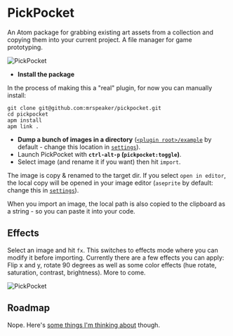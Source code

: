 # PickPocket

An Atom package for grabbing existing art assets from a collection and copying them into your current project. A file manager for game prototyping.

![PickPocket](https://cloud.githubusercontent.com/assets/129330/17072386/ca12ef8e-5035-11e6-8626-19ccd95f3266.gif)

* **Install the package**

In the process of making this a "real" plugin, for now you can manually install:
```
git clone git@github.com:mrspeaker/pickpocket.git
cd pickpocket
apm install
apm link .
```

* **Dump a bunch of images in a directory** ([`<plugin root>/example`](https://github.com/mrspeaker/pickpocket/tree/master/example) by default - change this location in [`settings`](atom://config/packages/pickpocket)).
* Launch PickPocket with **`ctrl-alt-p` (`pickpocket:toggle`)**.
* Select image (and rename it if you want) then hit `import`.

The image is copy & renamed to the target dir. If you select `open in editor`, the local copy will be opened in your image editor (`aseprite` by default: change this in [`settings`](atom://config/packages/pickpocket)).

When you import an image, the local path is also copied to the clipboard as a string - so you can paste it into your code.

## Effects

Select an image and hit `fx`. This switches to effects mode where you can modify it before importing.
Currently there are a few effects you can apply: Flip x and y, rotate 90 degrees as well as some color effects (hue rotate, saturation, contrast, brightness). More to come.

![PickPocket](https://cloud.githubusercontent.com/assets/129330/17072516/e57a0e00-5036-11e6-9293-493de4d643b1.png)

## Roadmap

Nope. Here's [some things I'm thinking about](https://github.com/mrspeaker/pickpocket/issues/3) though.
